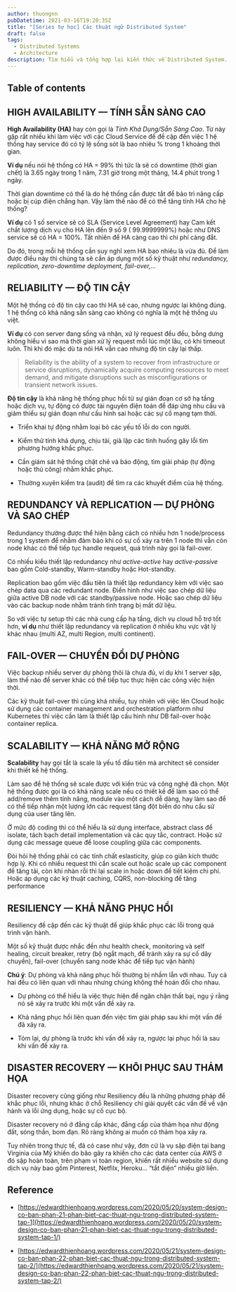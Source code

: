```yaml
---
author: thuongnn
pubDatetime: 2021-03-16T19:20:35Z
title: "[Series tự học] Các thuật ngữ Distributed System"
draft: false
tags:
  - Distributed Systems
  - Architecture
description: Tìm hiểu và tổng hợp lại kiến thức về Distributed System.
---
```


## Table of contents

## HIGH AVAILABILITY — TÍNH SẴN SÀNG CAO

**High Availability (HA)** hay còn gọi là _Tính Khả Dụng/Sẵn Sàng Cao_. Từ này gặp rất nhiều khi làm việc với các Cloud Service để đề cập đến việc 1 hệ thống hay service đó có tỷ lệ sống sót là bao nhiêu % trong 1 khoảng thời gian.

**Ví dụ** nếu nói hệ thống có HA = 99% thì tức là sẽ có downtime (thời gian chết) là 3.65 ngày trong 1 năm, 7.31 giờ trong một tháng, 14.4 phút trong 1 ngày.

Thời gian downtime có thể là do hệ thống cần được tắt để bảo trì nâng cấp hoặc bị cúp điện chẳng hạn. Vậy làm thế nào để có thể tăng tính HA cho hệ thống?

**Ví dụ** có 1 số service sẽ có SLA (Service Level Agreement) hay Cam kết chất lượng dịch vụ cho HA lên đến 9 số 9 ( 99.9999999%) hoặc như DNS service sẽ có HA = 100%. Tất nhiên để HA càng cao thì chi phí càng đắt.

Do đó, trong mỗi hệ thống cần suy nghĩ xem HA bao nhiêu là vừa đủ. Để làm được điều này thì chúng ta sẽ cần áp dụng một số kỹ thuật như _redundancy, replication, zero-downtime deployment, fail-over,…_

## RELIABILITY — ĐỘ TIN CẬY

Một hệ thống có độ tin cậy cao thì HA sẽ cao, nhưng ngược lại không đúng. 1 hệ thống có khả năng sẵn sàng cao không có nghĩa là một hệ thống ưu việt.

**Ví dụ** có con server đang sống và nhận, xử lý request đều đều, bỗng dưng không hiểu vì sao mà thời gian xử lý request mỗi lúc một lâu, có khi timeout luôn. Thì khi đó mặc dù ta nói HA vẫn cao nhưng độ tin cậy lại thấp.

> Reliability is the ability of a system to recover from infrastructure or service disruptions, dynamically acquire computing resources to meet demand, and mitigate disruptions such as misconfigurations or transient network issues.

**Độ tin cậy** là khả năng hệ thống phục hồi từ sự gián đoạn cơ sở hạ tầng hoặc dịch vụ, tự động có được tài nguyên điện toán để đáp ứng nhu cầu và giảm thiểu sự gián đoạn như cấu hình sai hoặc các sự cố mạng tạm thời.

- Triển khai tự động nhằm loại bỏ các yếu tố lỗi do con người.

- Kiểm thử tính khả dụng, chịu tải, giả lập các tình huống gây lỗi tìm phương hướng khắc phục.

- Cần giám sát hệ thống chặt chẽ và báo động, tìm giải pháp (tự động hoặc thủ công) nhằm khắc phục.

- Thường xuyên kiểm tra (audit) để tìm ra các khuyết điểm của hệ thống.

## REDUNDANCY VÀ REPLICATION — DỰ PHÒNG VÀ SAO CHÉP

Redundancy thường được thể hiện bằng cách có nhiều hơn 1 node/process trong 1 system để nhằm đảm bảo khi có sự cố xảy ra trên 1 node thì vẫn còn node khác có thể tiếp tục handle request, quá trình này gọi là fail-over.

Có nhiều kiểu thiết lập redundancy như _active-active_ hay _active-passive_ bao gồm Cold-standby, Warm-standby hoặc Hot-standby.

Replication bao gồm việc đầu tiên là thiết lập redundancy kèm với việc sao chép data qua các redundant node. Điển hình như việc sao chép dữ liệu giữa active DB node với các standby/passive node. Hoặc sao chép dữ liệu vào các backup node nhằm tránh tình trạng bị mất dữ liệu.

So với việc tự setup thì các nhà cung cấp hạ tầng, dịch vụ cloud hỗ trợ tốt hơn, **ví dụ** như thiết lập redundancy và replication ở nhiều khu vực vật lý khác nhau (multi AZ, multi Region, multi continent).

## FAIL-OVER — CHUYỂN ĐỔI DỰ PHÒNG

Việc backup nhiều server dự phòng thôi là chưa đủ, ví dụ khi 1 server sập, làm thế nào để server khác có thể tiếp tục thực hiện các công việc hiện thời.

Các kỹ thuật fail-over thì cũng khá nhiều, tuy nhiên với việc lên Cloud hoặc sử dụng các container management and orchestration platform như Kubernetes thì việc cần làm là thiết lập cấu hình như DB fail-over hoặc container replica.

## SCALABILITY — KHẢ NĂNG MỞ RỘNG

**Scalability** hay gọi tắt là scale là yếu tố đầu tiên mà architect sẽ consider khi thiết kế hệ thống.

Làm sao để hệ thống sẽ scale được với kiến trúc và công nghệ đã chọn. Một hệ thống được gọi là có khả năng scale nếu có thiết kế để làm sao có thể add/remove thêm tính năng, module vào một cách dễ dàng, hay làm sao để có thể tiếp nhận một lượng lớn các request tăng đột biến do nhu cầu sử dụng của user tăng lên.

Ở mức độ coding thì có thể hiểu là sử dụng interface, abstract class để isolate, tách bạch detail implementation và các quy tắc, contract. Hoặc sử dụng các message queue để loose coupling giữa các components.

Đòi hỏi hệ thống phải có các tính chất eslasticity, giúp co giãn kích thước hợp lý. Khi có nhiều request thì cần scale out hoặc scale up các component để tăng tải, còn khi nhàn rỗi thì lại scale in hoặc down để tiết kiệm chi phí. Hoặc áp dụng các kỹ thuật caching, CQRS, non-blocking để tăng performance

## RESILIENCY — KHẢ NĂNG PHỤC HỒI

Resiliency đề cập đến các kỹ thuật để giúp khắc phục các lỗi trong quá trình vận hành.

Một số kỹ thuật được nhắc đến như health check, monitoring và self healing, circuit breaker, retry (bộ ngắt mạch, để tránh xảy ra sự cố dây chuyền), fail-over (chuyển sang node khác để tiếp tục vận hành)

**Chú ý**: Dự phòng và khả năng phục hồi thường bị nhầm lẫn với nhau. Tuy cả hai đều có liên quan với nhau nhưng chúng không thể hoán đổi cho nhau.

- Dự phòng có thể hiểu là việc thực hiện để ngăn chặn thất bại, ngụ ý rằng nó sẽ xảy ra trước khi một vấn đề xảy ra.

- Khả năng phục hồi liên quan đến việc tìm giải pháp sau khi một vấn đề đã xảy ra.

- Tóm lại, dự phòng là trước khi vấn đề xảy ra, ngược lại phục hồi là sau khi vấn đề xảy ra.

## DISASTER RECOVERY — KHÔI PHỤC SAU THẢM HỌA

Disaster recovery cũng giống như Resiliency đều là những phương pháp để khắc phục lỗi, nhưng khác ở chỗ Resiliency chỉ giải quyết các vấn đề về vận hành và lỗi ứng dụng, hoặc sự cố cục bộ.

Disaster recovery nó ở đẳng cấp khác, đẳng cấp của thảm họa như động đất, sóng thần, bom đạn. Rõ ràng không ai muốn có thảm họa xảy ra.

Tuy nhiên trong thực tế, đã có case như vậy, đơn cử là vụ sập điện tại bang Virginia của Mỹ khiến do bão gây ra khiến cho các data center của AWS ở đó sập hoàn toàn, trên phạm vi toàn region, khiến rất nhiều website sử dụng dịch vụ này bao gồm Pinterest, Netfilx, Heroku… “tắt điện” nhiều giờ liền.

## Reference

- [https://edwardthienhoang.wordpress.com/2020/05/20/system-design-co-ban-phan-21-phan-biet-cac-thuat-ngu-trong-distributed-system-tap-1](https://edwardthienhoang.wordpress.com/2020/05/20/system-design-co-ban-phan-21-phan-biet-cac-thuat-ngu-trong-distributed-system-tap-1/)

- [https://edwardthienhoang.wordpress.com/2020/05/21/system-design-co-ban-phan-22-phan-biet-cac-thuat-ngu-trong-distributed-system-tap-2/](https://edwardthienhoang.wordpress.com/2020/05/21/system-design-co-ban-phan-22-phan-biet-cac-thuat-ngu-trong-distributed-system-tap-2/)
